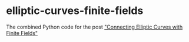 elliptic-curves-finite-fields
=============================

The combined Python code for the post ["Connecting Elliptic Curves with Finite Fields"](http://jeremykun.com/2014/03/19/connecting-elliptic-curves-with-finite-fields-a-reprise/)
